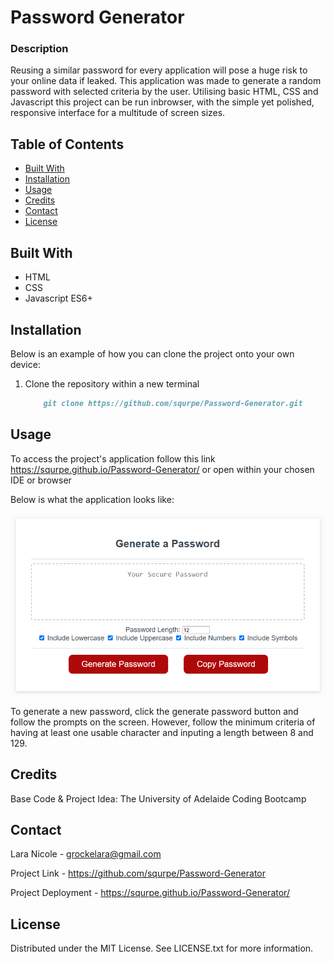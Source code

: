 # Password Generator

### Description

Reusing a similar password for every application will pose a huge risk to your online data if leaked. This application was made to generate a random password with selected criteria by the user. Utilising basic HTML, CSS and Javascript this project can be run inbrowser, with the simple yet polished, responsive interface for a multitude of screen sizes.

## Table of Contents

- [Built With](#built-with)
- [Installation](#installation)
- [Usage](#usage)
- [Credits](#credits)
- [Contact](#contact)
- [License](#license)

## Built With
- HTML
- CSS
- Javascript ES6+

## Installation

Below is an example of how you can clone the project onto your own device:
1. Clone the repository within a new terminal
    ```md
        git clone https://github.com/squrpe/Password-Generator.git
    ```

## Usage

To access the project's application follow this link https://squrpe.github.io/Password-Generator/ or open within your chosen IDE or browser

Below is what the application looks like:

![Project Image](passimg.png)

To generate a new password, click the generate password button and follow the prompts on the screen. However, follow the minimum criteria of having at least one usable character and inputing a length between 8 and 129.

## Credits

Base Code & Project Idea: The University of Adelaide Coding Bootcamp

## Contact

Lara Nicole - [grockelara@gmail.com](grockelara@gmail.com)

Project Link - https://github.com/squrpe/Password-Generator

Project Deployment - https://squrpe.github.io/Password-Generator/

## License

Distributed under the MIT License. See LICENSE.txt for more information.
